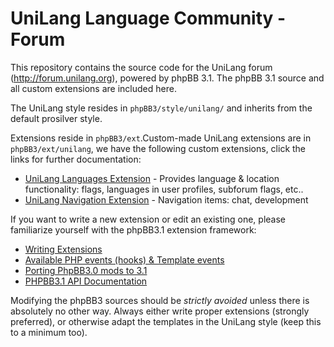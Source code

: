 UniLang Language Community - Forum
=====================================

This repository contains the source code for the UniLang forum
(http://forum.unilang.org), powered by phpBB 3.1. The phpBB 3.1 source and all
custom extensions are included here.

The UniLang style resides in ``phpBB3/style/unilang/`` and inherits from the
default prosilver style.

Extensions reside in ``phpBB3/ext``.Custom-made UniLang extensions are in
``phpBB3/ext/unilang``, we have the following custom extensions, click the links for
further documentation:

 * [UniLang Languages
   Extension](https://github.com/proycon/unilangforum/tree/master/phpBB3/ext/unilang/languages) - Provides language & location functionality: flags, languages in user profiles, subforum flags, etc..
 * [UniLang Navigation
   Extension](https://github.com/proycon/unilangforum/tree/master/phpBB3/ext/unilang/chat) - Navigation items: chat, development


If you want to write a new extension or edit an
existing one, please familiarize yourself with the phpBB3.1 extension framework:

 * [Writing Extensions](https://www.phpbb.com/extensions/writing/)
 * [Available PHP events (hooks) & Template events](https://wiki.phpbb.com/Event_List)
 * [Porting PhpBB3.0 mods to 3.1](https://github.com/nickvergessen/howto-convert-phpbb30mod-to-phpbb31ext)
 * [PHPBB3.1 API
   Documentation](https://area51.phpbb.com/docs/code/develop-ascraeus/)

Modifying the phpBB3 sources should be *strictly avoided* unless there is
absolutely no other way. Always either write proper extensions (strongly
preferred), or otherwise adapt the templates in the UniLang style (keep this
to a minimum too).



